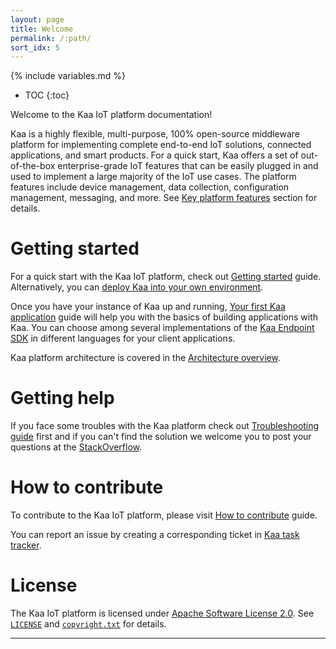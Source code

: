 ```yaml
---
layout: page
title: Welcome
permalink: /:path/
sort_idx: 5
---
```


{% include variables.md %}
* TOC
{:toc}

Welcome to the Kaa IoT platform documentation!

Kaa is a highly flexible, multi-purpose, 100% open-source middleware platform for implementing complete end-to-end IoT solutions, connected applications, and smart products.
For a quick start, Kaa offers a set of out-of-the-box enterprise-grade IoT features that can be easily plugged in and used to implement a large majority of the IoT use cases.
The platform features include device management, data collection, configuration management, messaging, and more.
See [Key platform features]({{root_url}}Programming-guide/Key-platform-features/) section for details.


# Getting started
For a quick start with the Kaa IoT platform, check out [Getting started]({{root_url}}Getting-started/) guide.
Alternatively, you can [deploy Kaa into your own environment]({{root_url}}Administration-guide/System-installation/Single-node-installation/).

Once you have your instance of Kaa up and running, [Your first Kaa application]({{root_url}}Programming-guide/Your-first-Kaa-application/) guide will help you with the basics of building applications with Kaa.
You can choose among several implementations of the [Kaa Endpoint SDK]({{root_url}}Programming-guide/Using-Kaa-endpoint-SDKs/) in different languages for your client applications.

Kaa platform architecture is covered in the [Architecture overview]({{root_url}}Architecture-overview/).


# Getting help
If you face some troubles with the Kaa platform check out [Troubleshooting guide]({{root_url}}Administration-guide/Troubleshooting/) first and if you can't find the solution we welcome you to post your questions at the [StackOverflow](http://stackoverflow.com/questions/tagged/kaa).

# How to contribute
To contribute to the Kaa IoT platform, please visit [How to contribute]({{root_url}}Customization-guide/How-to-contribute/) guide.

You can report an issue by creating a corresponding ticket in [Kaa task tracker](http://jira.kaaproject.org/browse/KAA/).

# License
The Kaa IoT platform is licensed under [Apache Software License 2.0](http://www.apache.org/licenses/LICENSE-2.0).
See [`LICENSE`]({{github_url}}LICENSE) and [`copyright.txt`]({{github_url}}copyright.txt) for details.

---

